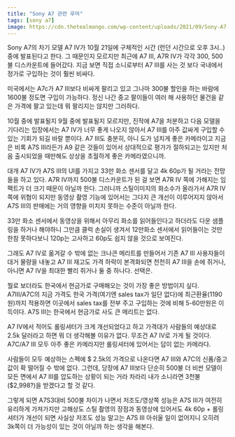 ```yaml
---
title: "Sony A7 관련 루머"
tags: [sony a7]
image: https://cdn.thetealmango.com/wp-content/uploads/2021/09/Sony-A7-lV.jpg
---
```


Sony A7의 차기 모델 A7 IV가 10월 21일에 구체적인 시간 (런던 시간으로 오후 3시..) 중에 발표된다고 한다. 그 때문인지 모르지만 최근에 A7 III, A7R IV가 각각 300, 500불 디스카운트에 들어갔다. 지금 보면 직접 소니로부터 A7 III를 사는 것 보다 국내에서 정가로 구입하는 것이 훨씬 비싸다.

미국에서는 A7c가 A7 III보다 비싸게 팔리고 있고 그나마 300불 할인을 하는 바람에 1600불 정도면 구입이 가능하다. 정신 나간 중고 팔이들이 여러 해 사용하던 물건을 같은 가격에 팔고 있는데 뭐 팔리지는 않지만 그러하다.

10월 중에 발표될지 9월 중에 발표될지 모르지만, 진작에 A7을 처분하고 다음 모델을 기다리는 입장에서는 A7 IV가 너무 좋게 나오지 않아서 A7 III를 아주 값싸게 구입할 수 있는 기회가 되길 바랄 뿐이다. A7 III도 충분히, 아니 도가 넘치게 좋은 카메라이고 지금은 비록 A7S III라든가 A9 같은 것들이 있어서 상대적으로 평가가 절하되고는 있지만 처음 출시되었을 때만해도 상상을 초월하게 좋은 카메라였으니까.

대개 A7 IV가 A7S III의 UI를 가지고 33만 화소 센서를 달고 4k 60p가 될 거라는 전망들을 하고 있다. A7R IV까지 500불 디스카운트가 된 걸 보면 A7R IV 쪽에 가해지는 임팩트가 더 크기 때문이 아닐까 한다. 그러니까 스틸이미지의 화소수가 올라가서 A7R IV쪽에 위협이 되지만 동영상 촬영 기능에 있어서는 그다지 큰 개선이 이루어지지 않아서 A7S III의 판매에는 거의 영향을 미치지 못하는 수준이 아닐까 한다.

33만 화소 센서에서 동영상을 위해서 아무리 화소를 읽어들인다고 하더라도 다운 샘플링을 하거나 해야하니 그만큼 클럭 손실이 생겨서 12만화소 센서에서 읽어들이는 것만 한참 못하다보니 120p는 고사하고 60p도 쉽지 않을 것으로 보여진다. 

그래도 A7 IV로 옮겨갈 수 밖에 없는 크나큰 메리트를 만들어서 기존 A7 III 사용자들이 대거 물량을 내놓고 A7 III 재고도 가격 하락이 본격화되면 천천히 A7 III을 손에 쥐거나, 아니면 A7 IV을 최대한 빨리 쥐거나 둘 중 하나다. 선택은.

뭘로 보더라도 한국에서 현금가로 구매해오는 것이 가장 좋은 방법이지 싶다. A7III/A7C의 지금 가격도 한국 가격(여기엔 sales tax가 일단 없다)에 최근환율(1190원)까지 적용하면 이곳에서 sales tax를 전부 주고 구입하는 것에 비해 5-60만원은 이득이다. A7S III는 한국에서 현금가로 사도 큰 메리트는 없다.

A7 IV에서 적어도 롤링셔터가 크게 개선되었다고 하고 가격대가 사람들의 예상대로 2.5k 달러라고 하면 뭐 더 생각해볼 이유가 없다. 무조건 A7 IV로 가게 될 것이다. A7C/A7 III 모두 아주 좋은 카메라지만 롤링셔터에 있어서는 답이 없는 카메라다. 

사람들이 모두 예상하는 스펙에 $ 2.5k의 가격으로 나온다면 A7 III와 A7C의 신품/중고값이 확 떨어질 수 밖에 없다. 그런데, 당장에 A7 III보다 단순히 500불 더 비싼 모델이 모든 면에서 A7 III를 압도하는 상황이 되는 거라 차라리 내가 소니라면 3천불($2,998?)을 받겠다고 할 것 같다. 

그렇게 되면 A7S3대비 500불 차이가 나면서 저조도/영상쪽 성능은 A7S III가 여전히 유리하게 가져가지만 고해상도 스틸 촬영의 장점과 동영상에 있어서도 4k 60p + 롤링 셔터가 개선이 되면 사실상 저조도 성능 말고는 A7S III 아쉬울 일이 없어지니 오히려 3k쪽이 더 가능성이 있는 것이 아닐까 하는 생각을 해본다. 
